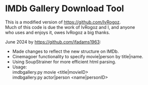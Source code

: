 # IMDb Gallery Download Tool
 
 This is a modified version of https://github.com/IvRogoz.  
 Much of this code is due the work of IvRogoz and I, and anyone  
 who uses and enjoys it, owes IvRogoz a big thanks.  
 
 June 2024 by https://github.com/jfadams1963:  
 + Made changes to reflect the new structure on IMDb.  
 + Cinemagoer functionality to specify movie|person by title|name.  
 + Using SoupStrainer for more efficient html parsing.  
 + Usage:  
     imdbgallery.py movie <title|movieID>  
     imdbgallery.py actor|person <name|personID>  
